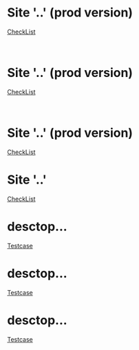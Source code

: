 <h1>Site '..' (prod version)</h1>
<p><a href="https://docs.google.com/spreadsheets/d/1lKNiC_lnGZR73HpW8gDSLnt6_eFH2_BEW6XBENgbo9A/edit?usp=sharing">CheckList</a></p>
<br>
<h1>Site '..' (prod version)</h1>
<p><a href="https://docs.google.com/spreadsheets/d/1osA5LAYUVhxiOV9MYcTB4GGYHpOclX0_V7_V_c_V14s/edit?usp=sharing">CheckList</a></p>
<br>
<h1>Site '..' (prod version)</h1>
<p><a href="https://docs.google.com/spreadsheets/d/1YI1nb4l57M9uVWnbbOQVyimwygs7OrTpQg8XA4DiRV8/edit?usp=sharing">CheckList</a></p>
<h1>Site '..' </h1>
<p><a href="">CheckList</a></p>
<h1>desctop... </h1>
<p><a href="https://lenochka28yan2.testrail.io/index.php?/tests/view/1&group_by=cases:section_id&group_order=asc&group_id=1">Testcase</a></p>
<h1>desctop... </h1>
<p><a href="https://lenochka28yan2.testrail.io/index.php?/tests/view/2&group_by=cases:section_id&group_order=asc&group_id=1">Testcase</a></p>
<h1>desctop... </h1>
<p><a href="https://lenochka28yan2.testrail.io/index.php?/tests/view/3&group_by=cases:section_id&group_order=asc&group_id=1">Testcase</a></p>

